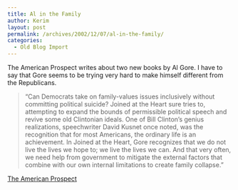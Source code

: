 ```yaml
---
title: Al in the Family
author: Kerim
layout: post
permalink: /archives/2002/12/07/al-in-the-family/
categories:
  - Old Blog Import
---
```

The American Prospect writes about two new books by Al Gore. I have to say that Gore seems to be trying very hard to make himself different from the Republicans.


>   &#8220;Can Democrats take on family-values issues inclusively without committing political suicide? Joined at the Heart sure tries to, attempting to expand the bounds of permissible political speech and revive some old Clintonian ideals. One of Bill Clinton&#8217;s genius realizations, speechwriter David Kusnet once noted, was the recognition that for most Americans, the ordinary life is an achievement. In Joined at the Heart, Gore recognizes that we do not live the lives we hope to; we live the lives we can. And that very often, we need help from government to mitigate the external factors that combine with our own internal limitations to create family collapse.&#8221;


<a href="http://www.prospect.org/print/V13/23/franke-ruta-g.html" onclick="_gaq.push(['_trackEvent', 'outbound-article', 'http://www.prospect.org/print/V13/23/franke-ruta-g.html', 'The American Prospect']);" >The American Prospect</a>

